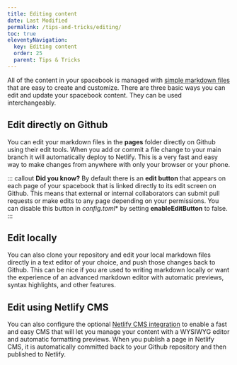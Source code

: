 ```yaml
---
title: Editing content
date: Last Modified
permalink: /tips-and-tricks/editing/
toc: true
eleventyNavigation:
  key: Editing content
  order: 25
  parent: Tips & Tricks
---
```

All of the content in your spacebook is managed with [simple markdown files](/markdown) that are easy to create and customize. There are three basic ways you can edit and update your spacebook content. They can be used interchangeably. 

## Edit directly on Github 

You can edit your markdown files in the **pages** folder directly on Github using their edit tools. When you add or commit a file change to your main branch it will automatically deploy to Netlify. This is a very fast and easy way to make changes from anywhere with only your browser or your phone.  

::: callout
**Did you know?** By default there is an **edit button** that appears on each page of your spacebook that is linked directly to its edit screen on Github. This means that external or internal collaborators can submit pull requests or make edits to any page depending on your permissions. You can disable this button in *config.toml** by setting **enableEditButton** to false.
:::

## Edit locally

You can also clone your repository and edit your local markdown files directly in a text editor of your choice, and push those changes back to Github. This can be nice if you are used to writing markdown locally or want the experience of an advanced markdown editor with automatic previews, syntax highlights, and other features.

## Edit using Netlify CMS

You can also configure the optional [Netlify CMS integration](/netlifycms) to enable a fast and easy CMS that will let you manage your content with a WYSIWYG editor and automatic formatting previews. When you publish a page in Netlify CMS, it is automatically committed back to your Github repository and then published to Netlify.
